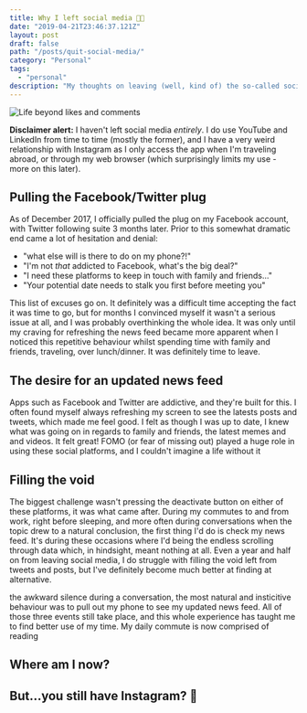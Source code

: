 ```yaml
---
title: Why I left social media 🤳🏾
date: "2019-04-21T23:46:37.121Z"
layout: post
draft: false
path: "/posts/quit-social-media/"
category: "Personal"
tags:
  - "personal"
description: "My thoughts on leaving (well, kind of) the so-called social media giants Facebook and Twitter, and the imapact on my personal life."
---
```


![](./socialmedia.jpg "Life beyond likes and comments")

**Disclaimer alert:** I haven't left social media _entirely_. I do use YouTube and LinkedIn from time to time (mostly the former), and I have a very weird relationship with Instagram as I only access the app when I'm traveling abroad, or through my web browser (which surprisingly limits my use - more on this later).

## Pulling the Facebook/Twitter plug
As of December 2017, I officially pulled the plug on my Facebook account, with Twitter following suite 3 months later. Prior to this somewhat dramatic end came a lot of hesitation and denial:
- "what else will is there to do on my phone?!"
- "I'm not _that_ addicted to Facebook, what's the big deal?"
- "I need these platforms to keep in touch with family and friends..."
- "Your potential date needs to stalk you first before meeting you" 

This list of excuses go on. It definitely was a difficult time accepting the fact it was time to go, but for months I convinced myself it wasn't a serious issue at all, and I was probably overthinking the whole idea. It was only until my craving for refreshing the news feed became more apparent when I noticed this repetitive behaviour whilst spending time with family and friends, traveling, over lunch/dinner. It was definitely time to leave.

## The desire for an updated news feed
Apps such as Facebook and Twitter are addictive, and they're built for this. I often found myself always refreshing my screen to see the latests posts and tweets, which made me feel good. I felt as though I was up to date, I knew what was going on in regards to family and friends, the latest memes and and videos. It felt great! FOMO (or fear of missing out) played a huge role in using these social platforms, and I couldn't imagine a life without it

## Filling the void
The biggest challenge wasn't pressing the deactivate button on either of these platforms, it was what came after. During my commutes to and from work, right before sleeping, and more often during conversations when the topic drew to a natural conclusion, the first thing I'd do is check my news feed. It's during these occasions where I'd being the endless scrolling through data which, in hindsight, meant nothing at all. Even a year and half on from leaving social media, I do struggle with filling the void left from tweets and posts, but I've definitely become much better at finding at alternative.   

 the awkward silence during a conversation, the most natural and insticitive behaviour was to pull out my phone to see my updated news feed. All of those three events still take place, and this whole experience has taught me to find better use of my time. My daily commute is now comprised of reading 


##  Where am I now?

## But...you still have Instagram? 🤔





